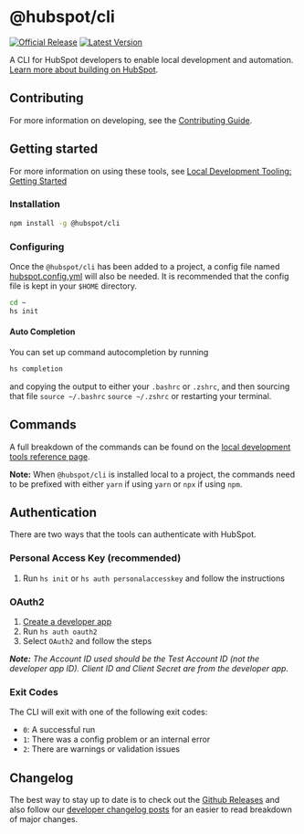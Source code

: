 # @hubspot/cli

[![Official Release](https://img.shields.io/npm/v/@hubspot/cli/latest?label=Official%20Release)](https://www.npmjs.com/package/@hubspot/cli) [![Latest Version](https://img.shields.io/github/v/tag/hubspot/hubspot-cli?label=Latest%20Version)](https://www.npmjs.com/package/@hubspot/cli?activeTab=versions)

A CLI for HubSpot developers to enable local development and automation. [Learn more about building on HubSpot](https://developers.hubspot.com).

## Contributing

For more information on developing, see the [Contributing Guide](CONTRIBUTING.md).

## Getting started

For more information on using these tools, see [Local Development Tooling: Getting Started](https://developers.hubspot.com/docs/cms/guides/getting-started-with-local-development)

### Installation

```bash
npm install -g @hubspot/cli
```

### Configuring

Once the `@hubspot/cli` has been added to a project, a config file named [hubspot.config.yml](../../docs/HubspotConfigFile.md) will also be needed. It is recommended that the config file is kept in your `$HOME` directory.

```bash
cd ~
hs init
```

#### Auto Completion

You can set up command autocompletion by running

```bash
hs completion
```

and copying the output to either your `.bashrc` or `.zshrc`, and then sourcing that file `source ~/.bashrc` `source ~/.zshrc` or restarting your terminal.

## Commands

A full breakdown of the commands can be found on the [local development tools reference page](https://developers.hubspot.com/docs/cms/developer-reference/local-development-cli).

**Note:** When `@hubspot/cli` is installed local to a project, the commands need to be prefixed with either `yarn` if using `yarn` or `npx` if using `npm`.

## Authentication

There are two ways that the tools can authenticate with HubSpot.

### Personal Access Key (recommended)

1. Run `hs init` or `hs auth personalaccesskey` and follow the instructions

### OAuth2

1. [Create a developer app](https://developers.hubspot.com/docs/faq/how-do-i-create-an-app-in-hubspot)
2. Run `hs auth oauth2`
3. Select `OAuth2` and follow the steps

_**Note:** The Account ID used should be the Test Account ID (not the developer app ID). Client ID and Client Secret are from the developer app._
### Exit Codes

The CLI will exit with one of the following exit codes:
- `0`: A successful run
- `1`: There was a config problem or an internal error
- `2`: There are warnings or validation issues


## Changelog

The best way to stay up to date is to check out the [Github Releases](https://github.com/HubSpot/hubspot-cli/releases) and also follow our [developer changelog posts](https://developers.hubspot.com/changelog) for an easier to read breakdown of major changes.
